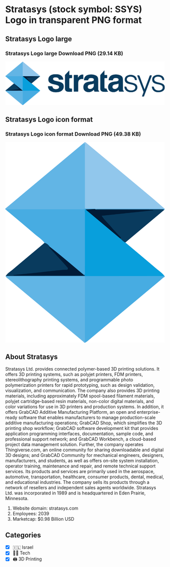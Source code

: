 # Stratasys (stock symbol: SSYS) Logo in transparent PNG format

## Stratasys Logo large

### Stratasys Logo large Download PNG (29.14 KB)

![Stratasys Logo large Download PNG (29.14 KB)](/img/orig/SSYS_BIG-624a5aed.png)

## Stratasys Logo icon format

### Stratasys Logo icon format Download PNG (49.38 KB)

![Stratasys Logo icon format Download PNG (49.38 KB)](/img/orig/SSYS-98b20231.png)

## About Stratasys

Stratasys Ltd. provides connected polymer-based 3D printing solutions. It offers 3D printing systems, such as polyjet printers, FDM printers, stereolithography printing systems, and programmable photo polymerization printers for rapid prototyping, such as design validation, visualization, and communication. The company also provides 3D printing materials, including approximately FDM spool-based filament materials, polyjet cartridge-based resin materials, non-color digital materials, and color variations for use in 3D printers and production systems. In addition, it offers GrabCAD Additive Manufacturing Platform, an open and enterprise-ready software that enables manufacturers to manage production-scale additive manufacturing operations; GrabCAD Shop, which simplifies the 3D printing shop workflow; GrabCAD software development kit that provides application programming interfaces, documentation, sample code, and professional support network; and GrabCAD Workbench, a cloud-based project data management solution. Further, the company operates Thingiverse.com, an online community for sharing downloadable and digital 3D designs; and GrabCAD Community for mechanical engineers, designers, manufacturers, and students, as well as offers on-site system installation, operator training, maintenance and repair, and remote technical support services. Its products and services are primarily used in the aerospace, automotive, transportation, healthcare, consumer products, dental, medical, and educational industries. The company sells its products through a network of resellers and independent sales agents worldwide. Stratasys Ltd. was incorporated in 1989 and is headquartered in Eden Prairie, Minnesota.

1. Website domain: stratasys.com
2. Employees: 2039
3. Marketcap: $0.98 Billion USD


## Categories
- [x] 🇮🇱 Israel
- [x] 👩‍💻 Tech
- [x] 🖨️ 3D Printing
